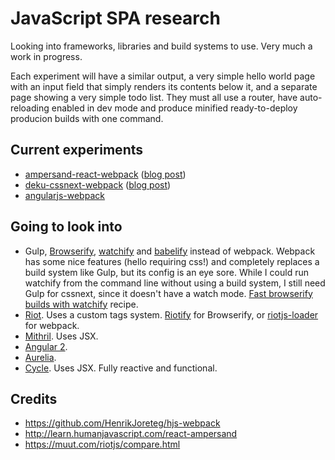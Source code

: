 # JavaScript SPA research

Looking into frameworks, libraries and build systems to use. Very much a work in progress.

Each experiment will have a similar output, a very simple hello world page with an input field that simply 
renders its contents below it, and a separate page showing a very simple todo list. They must all use a router, 
have auto-reloading enabled in dev mode and produce minified ready-to-deploy producion builds with one
command.

## Current experiments

* [ampersand-react-webpack](https://github.com/kevinrenskers/js-skeleton/tree/ampersand-react-webpack) ([blog post](http://www.mixedcase.nl/articles/2015/05/17/research-front-end-part-1/))
* [deku-cssnext-webpack](https://github.com/kevinrenskers/js-skeleton/tree/deku-cssnext-webpack) ([blog post](http://www.mixedcase.nl/articles/2015/05/31/research-front-end-part-2/))
* [angularjs-webpack](https://github.com/kevinrenskers/js-skeleton/tree/angularjs-webpack)

## Going to look into 

* Gulp, [Browserify](http://browserify.org), [watchify](https://github.com/substack/watchify) and [babelify](https://github.com/babel/babelify) instead of webpack.
  Webpack has some nice features (hello requiring css!) and completely replaces a build system like Gulp, but its config is an eye sore.
  While I could run watchify from the command line without using a build system, I still need Gulp for cssnext, since it doesn't have a watch mode.
  [Fast browserify builds with watchify](https://github.com/gulpjs/gulp/blob/master/docs/recipes/fast-browserify-builds-with-watchify.md) recipe.
* [Riot](https://muut.com/riotjs/). Uses a custom tags system. 
  [Riotify](https://github.com/jhthorsen/riotify) for Browserify, or [riotjs-loader](https://github.com/esnunes/riotjs-loader) for webpack.
* [Mithril](http://lhorie.github.io/mithril/). Uses JSX.
* [Angular 2](https://angular.io).
* [Aurelia](http://aurelia.io).
* [Cycle](https://github.com/staltz/cycle). Uses JSX. Fully reactive and functional.

## Credits

* https://github.com/HenrikJoreteg/hjs-webpack
* http://learn.humanjavascript.com/react-ampersand
* https://muut.com/riotjs/compare.html
